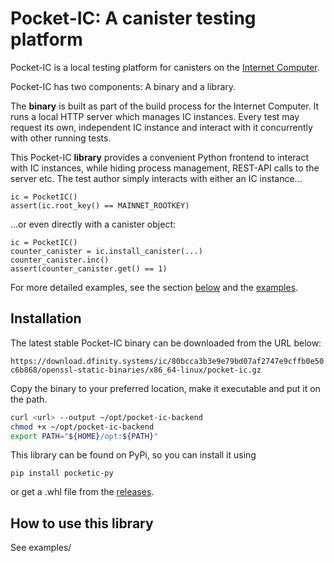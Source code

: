 # Pocket-IC: A canister testing platform

Pocket-IC is a local testing platform for canisters on the [Internet Computer](https://internetcomputer.org/). 

Pocket-IC has two components: A binary and a library. 

The **binary** is built as part of the build process for the Internet Computer. It runs a local HTTP server which manages IC instances. Every test may request its own, independent IC instance and interact with it concurrently with other running tests. 

This Pocket-IC **library** provides a convenient Python frontend to interact with IC instances, while hiding process management, REST-API calls to the server etc. The test author simply interacts with either an IC instance...

```python3
ic = PocketIC()
assert(ic.root_key() == MAINNET_ROOTKEY)
```

...or even directly with a canister object:

```python3 
ic = PocketIC()
counter_canister = ic.install_canister(...)
counter_canister.inc()
assert(counter_canister.get() == 1)
```

For more detailed examples, see the section [below](#how-to-use-this-library) and the [examples](https://github.com/dfinity/pocketic-py/tree/main/examples).

## Installation

The latest stable Pocket-IC binary can be downloaded from the URL below: 

`https://download.dfinity.systems/ic/80bcca3b3e9e79bd07af2747e9cffb0e50c6b868/openssl-static-binaries/x86_64-linux/pocket-ic.gz`

Copy the binary to your preferred location, make it executable and put it on the path. 

```bash title="Linux"
curl <url> --output ~/opt/pocket-ic-backend
chmod +x ~/opt/pocket-ic-backend
export PATH="${HOME}/opt:${PATH}"
```

This library can be found on PyPi, so you can install it using

```pip install pocketic-py```

or get a .whl file from the [releases](https://github.com/dfinity/pocketic-py/releases).

## How to use this library



See examples/
